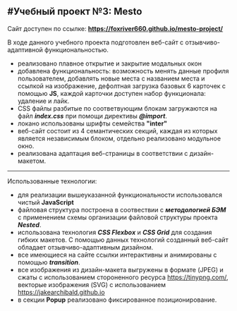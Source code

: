 ## #Учебный проект №3: Mesto

Сайт доступен по ссылке: **https://foxriver660.github.io/mesto-project/**

В ходе данного учебного проекта подготовлен веб-сайт с отзывчиво-адаптивной функциональностью.

- реализовано плавное открытие и закрытие модальных окон
- добавлена функциональность: возможность менять данные профиля пользователем, добавлять новые места с названием места и ссылкой на изображение, дефолтная загрузка базовых 6 карточек с помощью **JS**, каждой карточки доступен набор функционала: удаление и лайк.
- CSS файлы разбитые по соответвующим блокам загружаются на файл **_index.css_** при помощи директивы **_@import_**.
- локано использованы шрифты семейства **"inter"**
- веб-сайт состоит из 4 семантических секций, каждая из которых является независимым блоком, отдельно реализовано модульное окно.
- реализована адаптация веб-страницы в соответствии с дизайн-макетом.

---

Использованные технологии:

- для реализации вышеуказанной функциональности использовался чистый **JavaScript**
- файловая структура построена в соотвествии с **_методологией БЭМ_** с применением схемы организации файловой структуры проекта **_Nested_**.
- использована технология **_CSS Flexboх_** и **_CSS Grid_** для создания гибких макетов. С помощью данных технологий созданный веб-сайт обладает отзывчиво-адаптивным дизайном.
- все имеющиеся на сайте ссылки интерактивны и анимированы с помощью **_transition_**.
- все изображения из дизайн-макета выгружены в формате (JPEG) и сжаты с использованием стороненного ресурса https://tinypng.com/, векторые изображения (SVG) с использованием https://jakearchibald.github.io
- в секции **Popup** реализовано фиксированное позиционирование.
